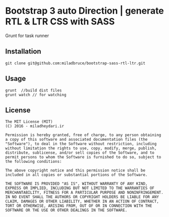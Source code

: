 # Bootstrap 3 auto Direction | generate RTL & LTR CSS with SASS
Grunt for task runner
## Installation
    git clone git@github.com:miladbruce/bootstrap-sass-rtl-ltr.git
    
## Usage
    grunt  //build dist files
    grunt watch // for watching
    
## License
    The MIT License (MIT)
    (C) 2016 - miladheydari.ir

    Permission is hereby granted, free of charge, to any person obtaining a copy of this software and associated documentation files (the "Software"), to deal in the Software without restriction, including without limitation the rights to use, copy, modify, merge, publish, distribute, sublicense, and/or sell copies of the Software, and to permit persons to whom the Software is furnished to do so, subject to the following conditions:
    
    The above copyright notice and this permission notice shall be included in all copies or substantial portions of the Software.
    
    THE SOFTWARE IS PROVIDED "AS IS", WITHOUT WARRANTY OF ANY KIND, EXPRESS OR IMPLIED, INCLUDING BUT NOT LIMITED TO THE WARRANTIES OF MERCHANTABILITY, FITNESS FOR A PARTICULAR PURPOSE AND NONINFRINGEMENT. IN NO EVENT SHALL THE AUTHORS OR COPYRIGHT HOLDERS BE LIABLE FOR ANY CLAIM, DAMAGES OR OTHER LIABILITY, WHETHER IN AN ACTION OF CONTRACT, TORT OR OTHERWISE, ARISING FROM, OUT OF OR IN CONNECTION WITH THE SOFTWARE OR THE USE OR OTHER DEALINGS IN THE SOFTWARE. 